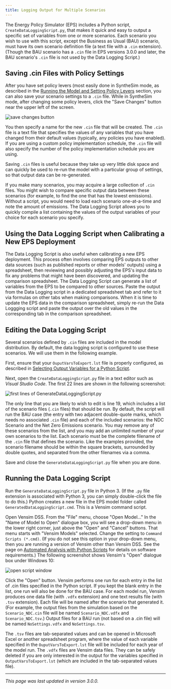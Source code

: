 ```yaml
---
title: Logging Output for Multiple Scenarios
---
```


The Energy Policy Simulator (EPS) includes a Python script, `CreateDataLoggingScript.py`, that makes it quick and easy to output a specific set of variables from one or more scenarios.  Each scenario you wish to use with this script, except the Business as Usual (BAU) scenario, must have its own scenario definition file (a text file with a `.cin` extension).  (Though the BAU scenario has a `.cin` file in EPS versions 3.0.0 and later, the BAU scenario's `.cin` file is not used by the Data Logging Script.)

## Saving .cin Files with Policy Settings

After you have set policy levers (most easily done in SyntheSim mode, as described in the [Running the Model and Setting Policy Levers](running-the-model) section, you can also save your scenario settings to a `.cin` file.  While in SyntheSim mode, after changing some policy levers, click the "Save Changes" button near the upper left of the screen.

![save changes button](/img/logging-output-SaveChangesButton.png)

You then specify a name for the new `.cin` file that will be created.  The `.cin` file is a text file that specifies the values of any variables that you have changed from their default values (typically, any policies you have enabled).  If you are using a custom policy implementation schedule, the `.cin` file will also specify the number of the policy implementation schedule you are using.

Saving `.cin` files is useful because they take up very little disk space and can quickly be used to re-run the model with a particular group of settings, so that output data can be re-generated.

If you make many scenarios, you may acquire a large collection of `.cin` files.  You might wish to compare specific output data between these scenarios (for example, to find the one that has the lowest emissions).  Without a script, you would need to load each scenario one-at-a-time and note the amount of emissions.  The Data Logging Script allows you to quickly compile a list containing the values of the output variables of your choice for each scenario you specify.

## Using the Data Logging Script when Calibrating a New EPS Deployment

The Data Logging Script is also useful when calibrating a new EPS deployment.  This process often involves comparing EPS outputs to other data sources (such as published reports or other models' outputs) using a spreadsheet, then reviewing and possibly adjusting the EPS's input data to fix any problems that might have been discovered, and updating the comparison spreadsheet.  The Data Logging Script can generate a list of variables from the EPS to be compared to other sources.  Paste the output from the Data Logging script in a dedicated spreadsheet tab and refer to it via formulas on other tabs when making comparisons.  When it is time to update the EPS data in the comparison spreadsheet, simply re-run the Data Loggging script and paste the output over the old values in the corresponding tab in the comparison spreadsheet.

## Editing the Data Logging Script

Several scenarios defined by `.cin` files are included in the model distribution.  By default, the data logging script is configured to use these scenarios.  We will use them in the following example.

First, ensure that your `OuputVarsToExport.lst` file is properly configured, as described in [Selecting Output Variables for a Python Script](selecting-output-variables).

Next, open the `CreateDataLoggingScript.py` file in a text editor such as _Visual Studio Code_.  The first 22 lines are shown in the following screenshot:

![first lines of GenerateDataLoggingScript.py](/img/logging-output-LoggingScript.png)

The only line that you are likely to wish to edit is line 19, which includes a list of the scenario files (`.cin` files) that should be run.  By default, the script will run the BAU case (the entry with two adjacent double-quote marks, which needs no associated `.cin` file) and each of the included scenarios: the NDC Scenario and the Net Zero Emissions scenario.  You may remove any of these scenarios from the list, and you may add an unlimited number of your own scenarios to the list.  Each scenario must be the complete filename of the `.cin` file that defines the scenario.  Like the examples provided, the scenario filename should be within the square brackets, surrounded by double quotes, and separated from the other filenames via a comma.

Save and close the `GenerateDataLoggingScript.py` file when you are done.

## Running the Data Logging Script

Run the `GenerateDataLoggingScript.py` file in Python 3.  (If the `.py` file extension is associated with Python 3, you can simply double-click the file to do this.)  Python creates a new file in the EPS model folder called `GeneratedDataLoggingScript.cmd`.  This is a Vensim command script.

Open Vensim DSS.  From the "File" menu, choose "Open Model..."  In the "Name of Model to Open" dialogue box, you will see a drop-down menu in the lower right corner, just above the "Open" and "Cancel" buttons.  That menu starts with "Vensim Models" selected.  Change the setting to `Command Scripts (*.cmd)`.  (If you do not see this option in your drop-down menu, then you are running a version of Vensim other than Vensim DSS.  See the page on [Automated Analysis with Python Scripts](automated-analysis) for details on software requirements.)  The following screenshot shows Vensim's "Open" dialogue box under Windows 10:

![open script window](/img/logging-output-OpenScriptWindow.png)

Click the "Open" button.  Vensim performs one run for each entry in the list of .cin files specified in the Python script.  If you kept the blank entry in the list, one run will also be done for the BAU case.  For each model run, Vensim produces one data file (with `.vdfx` extension) and one text results file (with `.tsv` extension).  Each file will be named after the scenario that generated it.  (For example, the output files from the simulation based on the `Scenario_NDC.cin` file will be named `Scenario_NDC.vdfx` and `Scenario_NDC.tsv`.)  Output files for a BAU run (not based on a .cin file) will be named `NoSettings.vdfx` and `NoSettings.tsv`.

The `.tsv` files are tab-separated values and can be opened in Microsoft Excel or another spreadsheet program, where the value of each variable specified in the `OuputVarsToExport.lst` file will be included for each year of the model run.  The `.vdfx` files are Vensim data files.  They can be safely deleted if you are only interested in the output for the variables specified in `OutputVarsToExport.lst` (which are included in the tab-separated values file).

---
*This page was last updated in version 3.0.0.*
